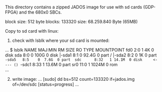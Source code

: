 This directory contains a zipped JADOS image for use with sd cards (GDP-FPGA) and the 680x0 SBCs.

block size: 512 byte
blocks:     133320
size:       68.259.840   Byte (65MB)


Copy to sd card with linux:

1) check with lsblk where your sd card is mounted:

...
$ lsblk 
NAME   MAJ:MIN RM  SIZE RO TYPE MOUNTPOINT
fd0      2:0    1    4K  0 disk 
sda      8:0    0  100G  0 disk 
|-sda1   8:1    0 92.4G  0 part /
|-sda2   8:2    0    1K  0 part 
`-sda5   8:5    0  7.6G  0 part 
sdc      8:32   1 14.1M  0 disk     <---- ()
`-sdc1   8:33   1 13.6M  0 part 
sr0     11:0    1 1024M  0 rom  
...


2) write image:
...
 [sudo] dd bs=512 count=133320 if=jados.img of=/dev/sdc [status=progress]
...
